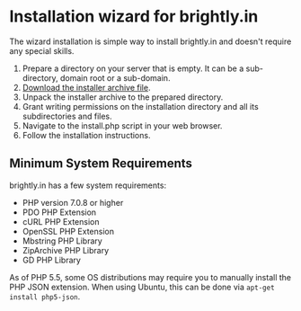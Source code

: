 # Installation wizard for brightly.in

The wizard installation is simple way to install brightly.in and doesn't require any special skills.

1. Prepare a directory on your server that is empty. It can be a sub-directory, domain root or a sub-domain.
2. [Download the installer archive file](https://github.com/brightly-in/install/archive/master.zip).
3. Unpack the installer archive to the prepared directory.
4. Grant writing permissions on the installation directory and all its subdirectories and files.
5. Navigate to the install.php script in your web browser.
6. Follow the installation instructions.

## Minimum System Requirements

brightly.in has a few system requirements:

* PHP version 7.0.8 or higher
* PDO PHP Extension
* cURL PHP Extension
* OpenSSL PHP Extension
* Mbstring PHP Library
* ZipArchive PHP Library
* GD PHP Library

As of PHP 5.5, some OS distributions may require you to manually install the PHP JSON extension.
When using Ubuntu, this can be done via ``apt-get install php5-json``.
